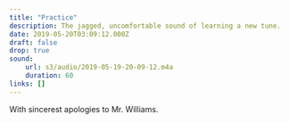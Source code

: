 ```yaml
---
title: "Practice"
description: The jagged, uncomfortable sound of learning a new tune.
date: 2019-05-20T03:09:12.000Z
draft: false
drop: true
sound:
    url: s3/audio/2019-05-19-20-09-12.m4a
    duration: 60
links: []
---
```


With sincerest apologies to Mr. Williams.
